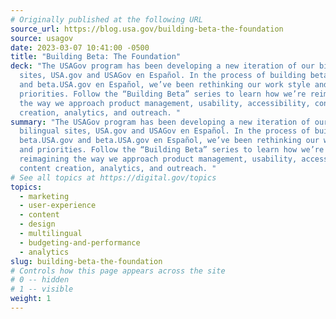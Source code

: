 ```yaml
---
# Originally published at the following URL
source_url: https://blog.usa.gov/building-beta-the-foundation
source: usagov
date: 2023-03-07 10:41:00 -0500
title: "Building Beta: The Foundation"
deck: "The USAGov program has been developing a new iteration of our bilingual
  sites, USA.gov and USAGov en Español. In the process of building beta.USA.gov
  and beta.USA.gov en Español, we’ve been rethinking our work style and
  priorities. Follow the “Building Beta” series to learn how we’re reimagining
  the way we approach product management, usability, accessibility, content
  creation, analytics, and outreach. "
summary: "The USAGov program has been developing a new iteration of our
  bilingual sites, USA.gov and USAGov en Español. In the process of building
  beta.USA.gov and beta.USA.gov en Español, we’ve been rethinking our work style
  and priorities. Follow the “Building Beta” series to learn how we’re
  reimagining the way we approach product management, usability, accessibility,
  content creation, analytics, and outreach. "
# See all topics at https://digital.gov/topics
topics:
  - marketing
  - user-experience
  - content
  - design
  - multilingual
  - budgeting-and-performance
  - analytics
slug: building-beta-the-foundation
# Controls how this page appears across the site
# 0 -- hidden
# 1 -- visible
weight: 1
---
```

